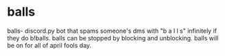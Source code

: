 # balls
balls- discord.py bot that spams someone's dms with "b a l l s" infinitely if they do b!balls.
balls can be stopped by blocking and unblocking.
balls will be on for all of april fools day.
